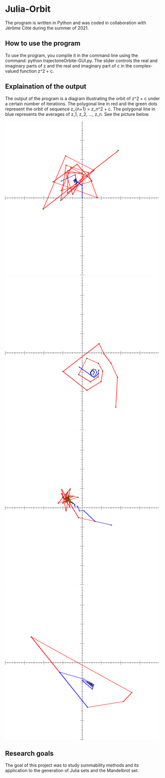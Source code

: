 # Julia-Orbit
The program is written in Python and was coded in collaboration with Jérôme Côté during the summer of 2021.

## How to use the program
To use the program, you compile it in the command line using the command: python trajectoireOrbite-GUI.py. The slider controls the real and imaginary parts of z and the real and imaginary part of c in the complex-valued function z^2 + c.

## Explaination of the output
The output of the program is a diagram illustrating the orbit of z^2 + c under a certain number of iterations. The polygonal line in red and the green dots represent the orbit of sequence z_{n+1} = z_n^2 + c. The polygonal line in blue represents the averages of z_1, z_2, ..., z_n. See the picture below.

[<img src="TrajectoireOrbiteVSCesaro-zRe0.0zIm0.02021-05-30_22-58-26.png" width="500"/>](TrajectoireOrbiteVSCesaro-zRe0.0zIm0.02021-05-30_22-58-26.png)
[<img src="TrajectoireOrbiteVSCesaro-zRe0.4286zIm-0.44562021-05-30_23-23-06.png" width="500"/>](TrajectoireOrbiteVSCesaro-zRe0.4286zIm-0.44562021-05-30_23-23-06.png)
[<img src="TrajectoireOrbiteVSCesaro-zRe0.7619zIm-0.4456_cRe-0.4762CIm0.4249_2021-05-30_23-06-15.png" width="500"/>](TrajectoireOrbiteVSCesaro-zRe0.7619zIm-0.4456_cRe-0.4762CIm0.4249_2021-05-30_23-06-15.png)
[<img src="TrajectoireOrbiteVSCesaro2024-01-08_17-01-11.png" width="500"/>](TrajectoireOrbiteVSCesaro2024-01-08_17-01-11.png)

## Research goals
The goal of this project was to study summability methods and its application to the generation of Julia sets and the Mandelbrot set.


